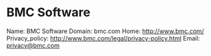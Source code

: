 
# BMC Software

Name: BMC Software
Domain: bmc.com
Home: http://www.bmc.com/
Privacy_policy: http://www.bmc.com/legal/privacy-policy.html
Email: privacy@bmc.com
